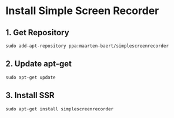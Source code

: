 # Install Simple Screen Recorder

## 1. Get Repository

```
sudo add-apt-repository ppa:maarten-baert/simplescreenrecorder
```

## 2. Update apt-get

```
sudo apt-get update
```

## 3. Install SSR

```
sudo apt-get install simplescreenrecorder
```